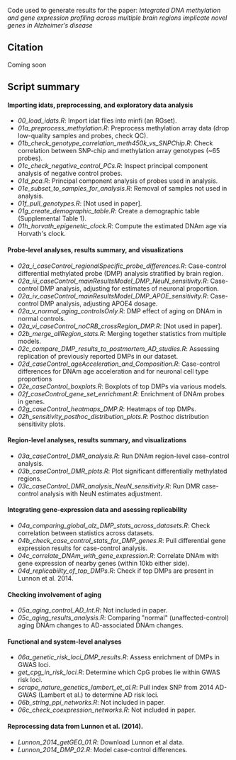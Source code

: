 Code used to generate results for the paper: *Integrated DNA methylation and gene expression profiling across multiple brain regions implicate novel genes in Alzheimer’s disease*

## Citation
Coming soon

## Script summary

#### Importing idats, preprocessing, and exploratory data analysis
* *00_load_idats.R*: Import idat files into minfi (an RGset).
* *01a_preprocess_methylation.R*: Preprocess methylation array data (drop low-quality samples and probes, check QC).
* *01b_check_genotype_correlation_meth450k_vs_SNPChip.R*: Check correlation between SNP-chip and methylation array genotypes (~65 probes).
* *01c_check_negative_control_PCs.R*: Inspect principal component analysis of negative control probes.
* *01d_pca.R*: Principal component analysis of probes used in analysis.
* *01e_subset_to_samples_for_analysis.R*: Removal of samples not used in analysis.
* *01f_pull_genotypes.R*: [Not used in paper].
* *01g_create_demographic_table.R*: Create a demographic table (Supplemental Table 1).
* *01h_horvath_epigenetic_clock.R*: Compute the estimated DNAm age via Horvath's clock.

#### Probe-level analyses, results summary, and visualizations
* *02a_i_caseControl_regionalSpecific_probe_differences.R*: Case-control differential methylated probe (DMP) analysis stratified by brain region.
* *02a_iii_caseControl_mainResultsModel_DMP_NeuN_sensitivity.R*: Case-control DMP analysis, adjusting for estimates of neuronal proportion.
* *02a_iv_caseControl_mainResultsModel_DMP_APOE_sensitivity.R*: Case-control DMP analysis, adjusting APOE4 dosage.
* *02a_v_normal_aging_controlsOnly.R*: DMP effect of aging on DNAm in normal controls.
* *02a_vi_caseControl_noCRB_crossRegion_DMP.R*: [Not used in paper].
* *02b_merge_allRegion_stats.R*: Merging together statistics from multiple models.
* *02c_compare_DMP_results_to_postmortem_AD_studies.R*: Assessing replication of previously reported DMPs in our dataset.
* *02d_caseControl_ageAcceleration_and_Composition.R*: Case-control differences for DNAm age acceleration and for neuronal cell type proportions
* *02e_caseControl_boxplots.R*: Boxplots of top DMPs via various models.
* *02f_caseControl_gene_set_enrichment.R*: Enrichment of DNAm probes in genes.
* *02g_caseControl_heatmaps_DMP.R*: Heatmaps of top DMPs.
* *02h_sensitivity_posthoc_distribution_plots.R*: Posthoc distribution sensitivity plots.

#### Region-level analyses, results summary, and visualizations
* *03a_caseControl_DMR_analysis.R*: Run DNAm region-level case-control analysis.
* *03b_caseControl_DMR_plots.R*: Plot significant differentially methylated regions.
* *03c_caseControl_DMR_analysis_NeuN_sensitivity.R*: Run DMR case-control analysis with NeuN estimates adjustment.

#### Integrating gene-expression data and asessing replicability
* *04a_comparing_global_alz_DMP_stats_across_datasets.R*: Check correlation between statistics across datasets.
* *04b_check_case_control_stats_for_DMP_genes.R*: Pull differential gene expression results for case-control analysis.
* *04c_correlate_DNAm_with_gene_expression.R*: Correlate DNAm with gene expression of nearby genes (within 10kb either side).
* *04d_replicability_of_top_DMPs.R*: Check if top DMPs are present in Lunnon et al. 2014.

#### Checking involvement of aging
* *05a_aging_control_AD_Int.R*: Not included in paper.
* *05c_aging_results_analysis.R*: Comparing "normal" (unaffected-control) aging  DNAm changes to AD-associated DNAm changes.

#### Functional and system-level analyses
* *06a_genetic_risk_loci_DMP_results.R*: Assess enrichment of DMPs in GWAS loci.
* *get_cpg_in_risk_loci.R*: Determine which CpG probes lie within GWAS risk loci.
* *scrape_nature_genetics_lambert_et_al.R*: Pull index SNP from 2014 AD-GWAS (Lambert et al.) to determine AD risk loci. 
* *06b_string_ppi_networks.R*: Not included in paper.
* *06c_check_coexpression_networks.R*: Not included in paper.

#### Reprocessing data from Lunnon et al. (2014).
* *Lunnon_2014_getGEO_01.R*: Download Lunnon et al data.
* *Lunnon_2014_DMP_02.R*: Model case-control differences.

